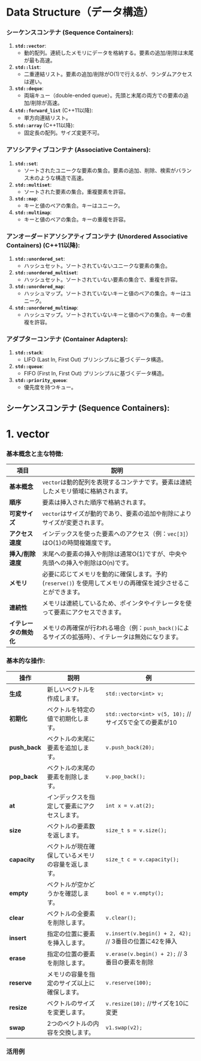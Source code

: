 # Data Structure（データ構造）

### シーケンスコンテナ (Sequence Containers):
1. **`std::vector`**:
    - 動的配列。連続したメモリにデータを格納する。要素の追加/削除は末尾が最も高速。
2. **`std::list`**:
    - 二重連結リスト。要素の追加/削除がO(1)で行えるが、ランダムアクセスは遅い。
3. **`std::deque`**:
    - 両端キュー（double-ended queue）。先頭と末尾の両方での要素の追加/削除が高速。
4. **`std::forward_list`** (C++11以降):
    - 単方向連結リスト。
5. **`std::array`** (C++11以降):
    - 固定長の配列。サイズ変更不可。

### アソシアティブコンテナ (Associative Containers):
1. **`std::set`**:
    - ソートされたユニークな要素の集合。要素の追加、削除、検索がバランス木のような構造で高速。
2. **`std::multiset`**:
    - ソートされた要素の集合。重複要素を許容。
3. **`std::map`**:
    - キーと値のペアの集合。キーはユニーク。
4. **`std::multimap`**:
    - キーと値のペアの集合。キーの重複を許容。

### アンオーダードアソシアティブコンテナ (Unordered Associative Containers) (C++11以降):
1. **`std::unordered_set`**:
    - ハッシュセット。ソートされていないユニークな要素の集合。
2. **`std::unordered_multiset`**:
    - ハッシュセット。ソートされていない要素の集合で、重複を許容。
3. **`std::unordered_map`**:
    - ハッシュマップ。ソートされていないキーと値のペアの集合。キーはユニーク。
4. **`std::unordered_multimap`**:
    - ハッシュマップ。ソートされていないキーと値のペアの集合。キーの重複を許容。

### アダプターコンテナ (Container Adapters):
1. **`std::stack`**:
    - LIFO (Last In, First Out) プリンシプルに基づくデータ構造。
2. **`std::queue`**:
    - FIFO (First In, First Out) プリンシプルに基づくデータ構造。
3. **`std::priority_queue`**:
    - 優先度を持つキュー。

## シーケンスコンテナ (Sequence Containers):
# 1. vector

### 基本概念と主な特徴:

| 項目 | 説明 |
|------|------|
| **基本概念** | `vector`は動的配列を表現するコンテナです。要素は連続したメモリ領域に格納されます。 |
| **順序** | 要素は挿入された順序で格納されます。 |
| **可変サイズ** | `vector`はサイズが動的であり、要素の追加や削除によりサイズが変更されます。 |
| **アクセス速度** | インデックスを使った要素へのアクセス（例：`vec[3]`）はO(1)の時間複雑度です。 |
| **挿入/削除速度** | 末尾への要素の挿入や削除は通常O(1)ですが、中央や先頭への挿入や削除はO(n)です。 |
| **メモリ** | 必要に応じてメモリを動的に確保します。予約 (`reserve()`) を使用してメモリの再確保を減少させることができます。 |
| **連続性** | メモリは連続しているため、ポインタやイテレータを使って要素にアクセスできます。 |
| **イテレータの無効化** | メモリの再確保が行われる場合（例：`push_back()`によるサイズの拡張時）、イテレータは無効になります。 |

### 基本的な操作:

| 操作 | 説明 | 例 |
|------|------|------|
| **生成** | 新しいベクトルを作成します。 | `std::vector<int> v;` |
| **初期化** | ベクトルを特定の値で初期化します。 | `std::vector<int> v(5, 10);` //サイズ5で全ての要素が10 |
| **push_back** | ベクトルの末尾に要素を追加します。 | `v.push_back(20);` |
| **pop_back** | ベクトルの末尾の要素を削除します。 | `v.pop_back();` |
| **at** | インデックスを指定して要素にアクセスします。 | `int x = v.at(2);` |
| **size** | ベクトルの要素数を返します。 | `size_t s = v.size();` |
| **capacity** | ベクトルが現在確保しているメモリの容量を返します。 | `size_t c = v.capacity();` |
| **empty** | ベクトルが空かどうかを確認します。 | `bool e = v.empty();` |
| **clear** | ベクトルの全要素を削除します。 | `v.clear();` |
| **insert** | 指定の位置に要素を挿入します。 | `v.insert(v.begin() + 2, 42);` // 3番目の位置に42を挿入 |
| **erase** | 指定の位置の要素を削除します。 | `v.erase(v.begin() + 2);` // 3番目の要素を削除 |
| **reserve** | メモリの容量を指定のサイズ以上に確保します。 | `v.reserve(100);` |
| **resize** | ベクトルのサイズを変更します。 | `v.resize(10);` //サイズを10に変更 |
| **swap** | 2つのベクトルの内容を交換します。 | `v1.swap(v2);` |

### 活用例

